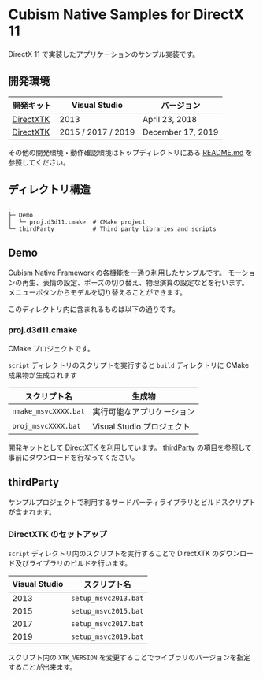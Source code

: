 # Cubism Native Samples for DirectX 11

DirectX 11 で実装したアプリケーションのサンプル実装です。


## 開発環境

| 開発キット | Visual Studio | バージョン |
| --- | --- | --- |
| [DirectXTK] | 2013 | April 23, 2018 |
| [DirectXTK] | 2015 / 2017 / 2019 | December 17, 2019 |

その他の開発環境・動作確認環境はトップディレクトリにある [README.md](/README.md) を参照してください。


## ディレクトリ構造

```
.
├─ Demo
│  └─ proj.d3d11.cmake  # CMake project
└─ thirdParty           # Third party libraries and scripts
```


## Demo

[Cubism Native Framework] の各機能を一通り利用したサンプルです。
モーションの再生、表情の設定、ポーズの切り替え、物理演算の設定などを行います。
メニューボタンからモデルを切り替えることができます。

[Cubism Native Framework]: https://github.com/Live2D/CubismNativeFramework

このディレクトリ内に含まれるものは以下の通りです。

### proj.d3d11.cmake

CMake プロジェクトです。

`script` ディレクトリのスクリプトを実行すると `build` ディレクトリに CMake 成果物が生成されます

| スクリプト名 | 生成物 |
| --- | --- |
| `nmake_msvcXXXX.bat` | 実行可能なアプリケーション |
| `proj_msvcXXXX.bat` | Visual Studio プロジェクト |

開発キットとして [DirectXTK] を利用しています。
[thirdParty](README.md#thirdParty) の項目を参照して事前にダウンロードを行なってください。


## thirdParty

サンプルプロジェクトで利用するサードパーティライブラリとビルドスクリプトが含まれます。

### DirectXTK のセットアップ

`script` ディレクトリ内のスクリプトを実行することで DirectXTK のダウンロード及びライブラリのビルドを行います。

| Visual Studio | スクリプト名 |
| --- | --- |
| 2013 | `setup_msvc2013.bat` |
| 2015 | `setup_msvc2015.bat` |
| 2017 | `setup_msvc2017.bat` |
| 2019 | `setup_msvc2019.bat` |

スクリプト内の `XTK_VERSION` を変更することでライブラリのバージョンを指定することが出来ます。

[DirectXTK]: https://github.com/Microsoft/DirectXTK
